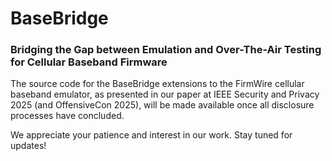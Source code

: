 # BaseBridge
### Bridging the Gap between Emulation and Over-The-Air Testing for Cellular Baseband Firmware

The source code for the BaseBridge extensions to the FirmWire cellular baseband emulator, as presented in our paper at IEEE Security and Privacy 2025 (and OffensiveCon 2025), will be made available once all disclosure processes have concluded.

We appreciate your patience and interest in our work. Stay tuned for updates!